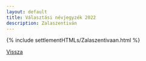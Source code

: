 ```yaml
---
layout: default
title: Választási névjegyzék 2022
description: Zalaszentiván
---
```


{% include settlementHTMLs/Zalaszentivaan.html %}

[Vissza](./)